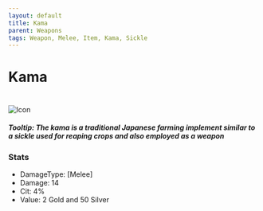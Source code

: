 ```yaml
---
layout: default
title: Kama
parent: Weapons
tags: Weapon, Melee, Item, Kama, Sickle
---
```


# Kama
#
![Icon](https://raw.githubusercontent.com/KoekMeneer/SupernovaMod/main/Items/Weapons/PreHardmode/Kama.png)

##### Tooltip: *The kama is a traditional Japanese farming implement similar to a sickle used for reaping crops and also employed as a weapon*

### Stats
- DamageType: [Melee]
- Damage: 14
- Cit: 4%
- Value: 2 Gold and 50 Silver
